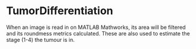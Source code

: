 # TumorDifferentiation
When an image is read in on MATLAB Mathworks, its area will be filtered and its roundmess metrics calculated. These are also used to estimate the stage (1-4) the tumour is in. 
